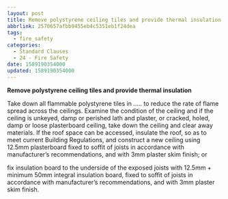 ```yaml
---
layout: post
title: Remove polystyrene ceiling tiles and provide thermal insulation
abbrlink: 2570657afbb9455eb4c5351eb1f24dea
tags:
  - fire_safety
categories:
  - Standard Clauses
  - 24 - Fire Safety
date: 1589190354000
updated: 1589190354000
---
```


**Remove polystyrene ceiling tiles and provide thermal insulation**

Take down all flammable polystyrene tiles in ….. to reduce the rate of flame spread across the ceilings. Examine the condition of the ceiling and if the ceiling is unkeyed, damp or perished lath and plaster, or cracked, holed, damp or loose plasterboard ceiling, take down the ceiling and clear away materials. If the roof space can be accessed, insulate the roof, so as to meet current Building Regulations, and construct a new ceiling using 12.5mm plasterboard fixed to soffit of joists in accordance with manufacturer’s recommendations, and with 3mm plaster skim finish; or

fix insulation board to the underside of the exposed joists with 12.5mm + minimum 50mm integral insulation board, fixed to soffit of joists in accordance with manufacturer’s recommendations, and with 3mm plaster skim finish.
